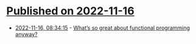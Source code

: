 # [Published on 2022-11-16](index.md)

* [2022-11-16, 08:34:15](https://news.ycombinator.com/item?id=33620439) - [What’s so great about functional programming anyway?](https://jrsinclair.com/articles/2022/whats-so-great-about-functional-programming-anyway/)
